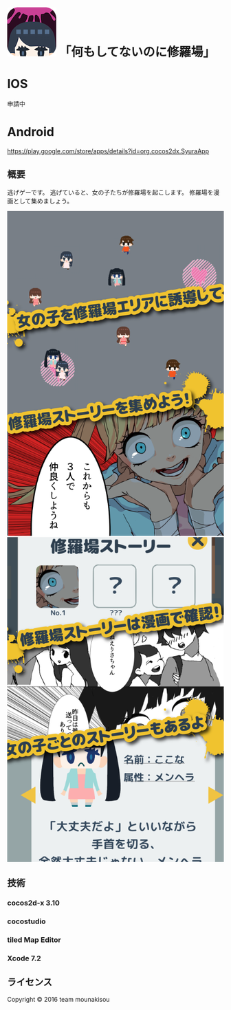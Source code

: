 
![画像1](proj.ios_mac/ios/Icon@2x.png "アイコン画像")
「何もしてないのに修羅場」
======================
# IOS
申請中

# Android
<https://play.google.com/store/apps/details?id=org.cocos2dx.SyuraApp>

概要
----------
逃げゲーです。
逃げていると、女の子たちが修羅場を起こします。
修羅場を漫画として集めましょう。

<!--![画像2](screenshot/iPhone4S_2.png "画像")-->
![画像2](screenshot/iPhone4S_3.png "画像")
![画像2](screenshot/iPhone4S_4.png "画像")


技術
------
### cocos2d-x 3.10 ###
### cocostudio ###
### tiled Map Editor ###
### Xcode 7.2 ###
 

ライセンス
----------
Copyright &copy; 2016 team mounakisou
